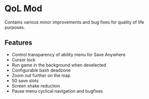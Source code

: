 # QoL Mod

Contains various minor improvements and bug fixes for quality of life purposes.

## Features

* Control transparency of ability menu for Save Anywhere
* Cursor lock
* Run game in the background when deselected
* Configurable bash deadzone
* Zoom out further on the map
* 50 save slots
* Screen shake reduction
* Pause menu cyclical navigation and bugfixes
